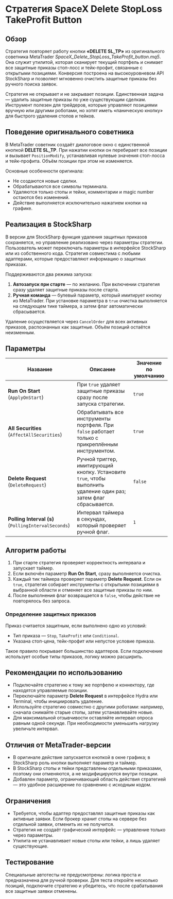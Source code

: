 # Стратегия SpaceX Delete StopLoss TakeProfit Button

## Обзор
Стратегия повторяет работу кнопки **«DELETE SL_TP»** из оригинального советника MetaTrader *SpaceX_Delete_StopLoss_TakeProfit_button.mq5*. Она служит утилитой, которая сканирует текущий портфель и снимает все защитные приказы стоп-лосс и тейк-профит, связанные с открытыми позициями. Конверсия построена на высокоуровневом API StockSharp и позволяет мгновенно очистить защитные приказы без ручного поиска заявок.

Стратегия не открывает и не закрывает позиции. Единственная задача — удалить защитные приказы по уже существующим сделкам. Инструмент полезен для трейдеров, которые управляют позициями вручную или другими роботами, но хотят иметь «паническую кнопку» для быстрого удаления стопов и тейков.

## Поведение оригинального советника
В MetaTrader советник создаёт диалоговое окно с единственной кнопкой **DELETE SL_TP**. При нажатии кнопки он перебирает все позиции и вызывает `PositionModify`, устанавливая нулевые значения стоп-лосса и тейк-профита. Объём позиции при этом не изменяется.

Основные особенности оригинала:

* Не создаются новые сделки.
* Обрабатываются все символы терминала.
* Удаляются только стопы и тейки, комментарии и magic number остаются без изменений.
* Действие выполняется исключительно нажатием кнопки на графике.

## Реализация в StockSharp
В версии для StockSharp функция удаления защитных приказов сохраняется, но управление реализовано через параметры стратегии. Пользователь может переключать параметры в интерфейсе StockSharp или из собственного кода. Стратегия совместима с любыми адаптерами, которые предоставляют информацию о защитных приказах.

Поддерживаются два режима запуска:

1. **Автозапуск при старте** — по желанию. При включении стратегия сразу удаляет защитные приказы после старта.
2. **Ручная команда** — булевый параметр, который имитирует кнопку из MetaTrader. При установке параметра в `true` очистка выполняется на следующем тике таймера, а затем флаг автоматически сбрасывается.

Удаление осуществляется через `CancelOrder` для всех активных приказов, распознанных как защитные. Объём позиций остаётся неизменным.

## Параметры
| Название | Описание | Значение по умолчанию |
| --- | --- | --- |
| **Run On Start** (`ApplyOnStart`) | При `true` удаляет защитные приказы сразу после запуска стратегии. | `true` |
| **All Securities** (`AffectAllSecurities`) | Обрабатывать все инструменты портфеля. При `false` работает только с прикреплённым инструментом. | `true` |
| **Delete Request** (`DeleteRequest`) | Ручной триггер, имитирующий кнопку. Установите `true`, чтобы выполнить удаление один раз; затем флаг сбрасывается. | `false` |
| **Polling Interval (s)** (`PollingIntervalSeconds`) | Интервал таймера в секундах, который проверяет ручной флаг. | `1` |

## Алгоритм работы
1. При старте стратегия проверяет корректность интервала и запускает таймер.
2. Если включён параметр **Run On Start**, сразу выполняется очистка.
3. Каждый тик таймера проверяет параметр **Delete Request**. Если он `true`, стратегия собирает инструменты с открытыми позициями в выбранной области и отменяет все защитные приказы по ним.
4. После выполнения флаг возвращается в `false`, чтобы действие не повторялось без запроса.

### Определение защитных приказов
Приказ считается защитным, если выполнено одно из условий:

* Тип приказа — `Stop`, `TakeProfit` или `Conditional`.
* Указана стоп-цена, тейк-профит или непустое условие приказа.

Такое правило покрывает большинство адаптеров. Если подключение использует особые типы приказов, логику можно расширить.

## Рекомендации по использованию
* Подключайте стратегию к тому же портфелю и коннектору, где находятся управляемые позиции.
* Переключайте параметр **Delete Request** в интерфейсе Hydra или Terminal, чтобы инициировать удаление.
* Используйте стратегию совместно с другими роботами: например, сначала снимайте старые стопы, затем устанавливайте новые.
* Для максимальной отзывчивости оставляйте интервал опроса равным одной секунде. При необходимости уменьшить нагрузку увеличьте интервал.

## Отличия от MetaTrader-версии
* В оригинале действие запускается кнопкой в окне графика; в StockSharp роль кнопки выполняет параметр и таймер.
* В StockSharp стопы и тейки представлены отдельными приказами, поэтому они отменяются, а не модифицируются внутри позиции.
* Добавлен параметр, ограничивающий область действия стратегией — это удобное расширение по сравнению с исходным кодом.

## Ограничения
* Требуется, чтобы адаптер предоставлял защитные приказы как активные заявки. Если брокер хранит стопы на сервере без отдельной заявки, отменить их не получится.
* Стратегия не создаёт графический интерфейс — управление только через параметры.
* Утилита не устанавливает новые стопы или тейки, а лишь удаляет существующие.

## Тестирование
Специальные автотесты не предусмотрены: логика проста и предназначена для ручной проверки. Для теста откройте несколько позиций, подключите стратегию и убедитесь, что после срабатывания все защитные заявки отменены.
